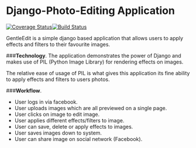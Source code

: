 # Django-Photo-Editing Application 

[![Coverage Status](https://coveralls.io/repos/andela-sjames/django-photo-edit/badge.svg?branch=master&service=github)](https://coveralls.io/github/andela-sjames/django-photo-edit?branch=master)[![Build Status](https://travis-ci.org/andela-sjames/django-photo-edit.svg?branch=master)](https://travis-ci.org/andela-sjames/django-photo-edit)

GentleEdit is a simple django based application that allows users to apply effects and filters to their favourite images.

###__Technology__.
The application demonstrates the power of Django and makes use of PIL (Python Image Library) for rendering effects on images.

The relative ease of usage of PIL is what gives this application its fine ability to apply effects and filters to users photos.

###__Workflow__.

* User logs in via facebook.
* User uploads images which are all previewed on a single page.
* User clicks on image to edit image.
* User applies different effects/filters to image.
* User can save, delete or apply effects to images.
* User saves images down to system.
* User can share image on social network (Facebook).



